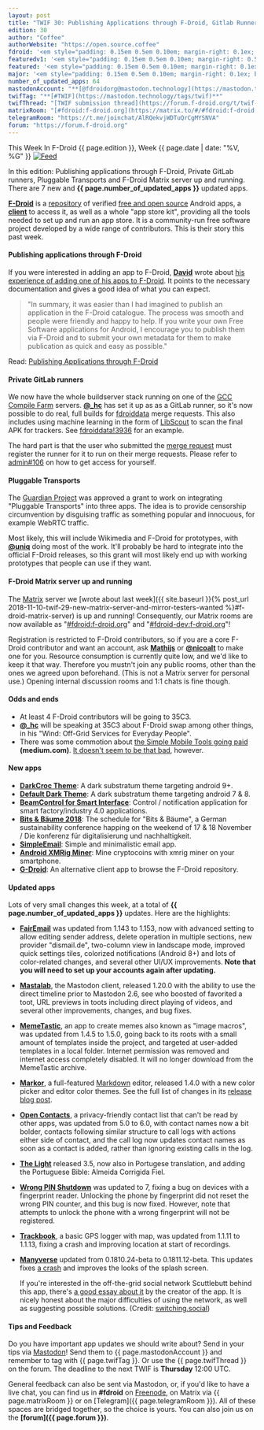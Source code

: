 ```yaml
---
layout: post
title: "TWIF 30: Publishing Applications through F-Droid, Gitlab Runners and Pluggable Transports"
edition: 30
author: "Coffee"
authorWebsite: "https://open.source.coffee"
fdroid: '<em style="padding: 0.15em 0.5em 0.10em; margin-right: 0.1ex; border-style: solid; border-width: medium; border-radius: 1em; color: #0d47a1; font-style: normal; font-weight: bold;">F-Droid</em>'
featuredv1: '<em style="padding: 0.15em 0.5em 0.10em; margin-right: 0.5ex; box-shadow: 0.1em 0.05em 0.1em rgba(0, 0, 0, 0.3); border-radius: 1em; color: black; background: linear-gradient(orange, yellow);">Featured</em>'
featured: '<em style="padding: 0.15em 0.5em 0.10em; margin-right: 0.1ex; border-style: solid; border-width: medium; border-radius: 1em; color: orange; font-style: normal; font-weight: bold;">Featured</em>'
major: '<em style="padding: 0.15em 0.5em 0.10em; margin-right: 0.1ex; border-style: solid; border-width: medium; border-radius: 1em; color: #8ab000; font-style: normal; font-weight: bold;">Major</em>'
number_of_updated_apps: 64
mastodonAccount: "**[@fdroidorg@mastodon.technology](https://mastodon.technology/@fdroidorg)**"
twifTag: "**[#TWIF](https://mastodon.technology/tags/twif)**"
twifThread: "[TWIF submission thread](https://forum.f-droid.org/t/twif-submission-thread)"
matrixRoom: "[#fdroid:f-droid.org](https://matrix.to/#/#fdroid:f-droid.org)"
telegramRoom: "https://t.me/joinchat/AlRQekvjWDTuQrCgMYSNVA"
forum: "https://forum.f-droid.org"
---
```


This Week In F-Droid {{ page.edition }}, Week {{ page.date | date: "%V, %G" }} <a href="{{ site.baseurl }}/feed.xml"><img src="{% asset Feed-icon-16x16.png %}" alt="Feed"></a>

In this edition: Publishing applications through F-Droid, Private GitLab runners, Pluggable Transports and F-Droid Matrix server up and running. There are 7 new and **{{ page.number_of_updated_apps }}** updated apps.
<!--more-->

**[F-Droid](https://f-droid.org/)** is a [repository](https://f-droid.org/packages/) of verified [free and open source](https://en.wikipedia.org/wiki/Free_and_open-source_software) Android apps, a **[client](https://f-droid.org/packages/org.fdroid.fdroid/)** to access it, as well as a whole "app store kit", providing all the tools needed to set up and run an app store. It is a community-run free software project developed by a wide range of contributors. This is their story this past week.

#### Publishing applications through F-Droid

If you were interested in adding an app to F-Droid, **[David](http://www.boddie.org.uk/david/www-repo/)** wrote about [his experience of adding one of his apps to F-Droid](http://www.boddie.org.uk/david/www-repo/Personal/Updates/2018/2018-11-11.html). It points to the necessary documentation and gives a good idea of what you can expect.

> "In summary, it was easier than I had imagined to publish an application in the F-Droid catalogue. The process was smooth and people were friendly and happy to help. If you write your own Free Software applications for Android, I encourage you to publish them via F-Droid and to submit your own metadata for them to make publication as quick and easy as possible."

Read: [Publishing Applications through F-Droid](http://www.boddie.org.uk/david/www-repo/Personal/Updates/2018/2018-11-11.html)

#### Private GitLab runners

We now have the whole buildserver stack running on one of the [GCC Compile Farm](https://cfarm.tetaneutral.net) servers. **[@\_hc](https://forum.f-droid.org/u/hans)** has set it up as as a GitLab runner, so it's now possible to do real, full builds for [fdroiddata](https://gitlab.com/fdroid/fdroiddata) merge requests. This also includes using machine learning in the form of [LibScout](https://github.com/reddr/libscout) to scan the final APK for trackers. See [fdroiddata!3936](https://gitlab.com/fdroid/fdroiddata/merge_requests/3936) for an example.

The hard part is that the user who submitted the [merge request](https://gitlab.com/help/user/project/merge_requests/index.md) must register the runner for it to run on their merge requests. Please refer to [admin#106](https://gitlab.com/fdroid/admin/issues/106) on how to get access for yourself.

#### Pluggable Transports

The [Guardian Project](https://guardianproject.info) was approved a grant to work on integrating "Pluggable Transports" into three apps. The idea is to provide censorship circumvention by disguising traffic as something popular and innocuous, for example WebRTC traffic.

Most likely, this will include Wikimedia and F-Droid for prototypes, with **[@uniq](https://chaos.social/@uniq)** doing most of the work. It'll probably be hard to integrate into the official F-Droid releases, so this grant will most likely end up with working prototypes that people can use if they want.

#### F-Droid Matrix server up and running

The [Matrix](https://matrix.org) server we [wrote about last week]({{ site.baseurl }}{% post_url 2018-11-10-twif-29-new-matrix-server-and-mirror-testers-wanted %}#f-droid-matrix-server) is up and running! Consequently, our Matrix rooms are now available as "[#fdroid:f-droid.org](https://matrix.to/#/#fdroid:f-droid.org)" and "[#fdroid-dev:f-droid.org](https://matrix.to/#/#fdroid-dev:f-droid.org)"!

Registration is restricted to F-Droid contributors, so if you are a core F-Droid contributor and want an account, ask **[Mathijs](https://forum.f-droid.org/u/mvgorcum)** or **[@nicoalt](https://forum.f-droid.org/u/nicoalt)** to make one for you. Resource consumption is currently quite low, and we'd like to keep it that way. Therefore you mustn't join any public rooms, other than the ones we agreed upon beforehand. (This is not a Matrix server for personal use.) Opening internal discussion rooms and 1:1 chats is fine though.

#### Odds and ends

* At least 4 F-Droid contributors will be going to 35C3.
* **[@\_hc](https://forum.f-droid.org/u/hans)** will be speaking at 35C3 about F-Droid swap among other things, in his "Wind: Off-Grid Services for Everyday People".
* There was some commotion about [the Simple Mobile Tools going paid](https://medium.com/@tibbi/some-simple-mobile-tools-apps-are-becoming-paid-d053268f0fb2) **(medium.com)**. [It doesn't seem to be that bad](https://github.com/SimpleMobileTools/Simple-Gallery/issues/1074#issue-379411177), however.

#### New apps

* **[DarkCroc Theme](https://f-droid.org/packages/de.spiritcroc.darkcroc.substratum/)**: A dark substratum theme targeting android 9+.
* **[Default Dark Theme](https://f-droid.org/packages/de.spiritcroc.defaultdarktheme_oms/)**: A dark substratum theme targeting android 7 & 8.
* **[BeamControl for Smart Interface](https://f-droid.org/packages/eu.halaser.beamctrl/)**: Control / notification application for smart factory/industry 4.0 applications.
* **[Bits & Bäume 2018](https://f-droid.org/packages/info.metadude.android.bitsundbaeume.schedule/)**: The schedule for "Bits & Bäume", a German sustainability conference happing on the weekend of 17 & 18 November / Die konferenz für digitalisierung und nachhaltigkeit.
* **[SimpleEmail](https://f-droid.org/packages/org.dystopia.email/)**: Simple and minimalistic email app.
* **[Android XMRig Miner](https://f-droid.org/packages/org.elijaxapps.androidxmrigminer/)**: Mine cryptocoins with xmrig miner on your smartphone.
* **[G-Droid](https://f-droid.org/packages/org.gdroid.gdroid/)**: An alternative client app to browse the F-Droid repository.

#### Updated apps

Lots of very small changes this week, at a total of **{{ page.number_of_updated_apps }}** updates. Here are the highlights:

* **[FairEmail](https://f-droid.org/packages/eu.faircode.email/)** was updated from 1.143 to 1.153, now with advanced setting to allow editing sender address, delete operation in multiple sections, new provider "dismail.de", two-column view in landscape mode, improved quick settings tiles, colorized notifications (Android 8+) and lots of color-related changes, and several other UI/UX improvements. **Note that you will need to set up your accounts again after updating.**

* **[Mastalab](https://f-droid.org/packages/fr.gouv.etalab.mastodon/)**, the Mastodon client, released 1.20.0 with the ability to use the direct timeline prior to Mastodon 2.6, see who boosted of favorited a toot, URL previews in toots including direct playing of videos, and several other improvements, changes, and bug fixes.

* **[MemeTastic](https://f-droid.org/packages/io.github.gsantner.memetastic/)**, an app to create memes also known as "image macros", was updated from 1.4.5 to 1.5.0, going back to its roots with a small amount of templates inside the project, and targeted at user-added templates in a local folder. Internet permission was removed and internet access completely disabled. It will no longer download from the MemeTastic archive.

* **[Markor](https://f-droid.org/packages/net.gsantner.markor/)**, a full-featured [Markdown](https://commonmark.org) editor, released 1.4.0 with a new color picker and editor color themes. See the full list of changes in its [release blog post](https://gsantner.net/blog/2018/11/12/markor-release-v1.4.html).

* **[Open Contacts](https://f-droid.org/packages/opencontacts.open.com.opencontacts/)**, a privacy-friendly contact list that can't be read by other apps, was updated from 5.0 to 6.0, with contact names now a bit bolder, contacts following similar structure to call logs with actions either side of contact, and the call log now updates contact names as soon as a contact is added, rather than ignoring existing calls in the log.

* **[The Light](https://f-droid.org/packages/org.hlwd.bible/)** released 3.5, now also in Portugese translation, and adding the Portuguese Bible: Almeida Corrigida Fiel.

* **[Wrong PIN Shutdown](https://f-droid.org/packages/org.nuntius35.wrongpinshutdown/)** was updated to 7, fixing a bug on devices with a fingerprint reader. Unlocking the phone by fingerprint did not reset the wrong PIN counter, and this bug is now fixed. However, note that attempts to unlock the phone with a wrong fingerprint will not be registered.

* **[Trackbook](https://f-droid.org/packages/org.y20k.trackbook/)**, a basic GPS logger with map, was updated from 1.1.11 to 1.1.13, fixing a crash and improving location at start of recordings.

* **[Manyverse](https://f-droid.org/packages/se.manyver/)** updated from 0.1810.24-beta to 0.1811.12-beta. This updates fixes [a crash](https://gitlab.com/staltz/manyverse/issues/260) and improves the looks of the splash screen.

  If you're interested in the off-the-grid social network Scuttlebutt behind this app, there's [a good essay about it](https://staltz.com/early-days-in-the-manyverse.html) by the creator of the app. It is nicely honest about the major difficulties of using the network, as well as suggesting possible solutions. (Credit: [switching.social](https://mastodon.at/users/switchingsocial/statuses/100933499495662465))

#### Tips and Feedback

Do you have important app updates we should write about? Send in your tips via [Mastodon](https://joinmastodon.org)! Send them to {{ page.mastodonAccount }} and remember to tag with {{ page.twifTag }}. Or use the {{ page.twifThread }} on the forum. The deadline to the next TWIF is **Thursday** 12:00 UTC.

General feedback can also be sent via Mastodon, or, if you'd like to have a live chat, you can find us in **#fdroid** on [Freenode](https://freenode.net), on Matrix via {{ page.matrixRoom }} or on [Telegram]({{ page.telegramRoom }}). All of these spaces are bridged together, so the choice is yours. You can also join us on the **[forum]({{ page.forum }})**.
